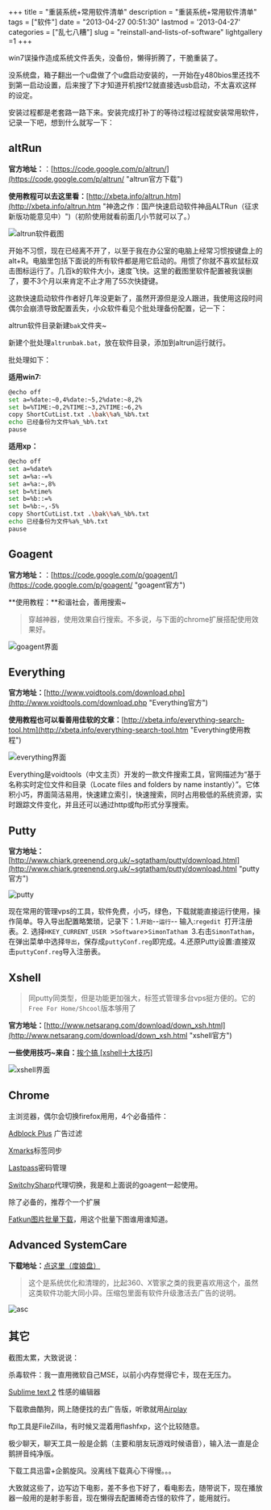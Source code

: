 +++
title = "重装系统+常用软件清单"
description = "重装系统+常用软件清单"
tags = ["软件"]
date = "2013-04-27 00:51:30"
lastmod = '2013-04-27'
categories = ["乱七八糟"]
slug = "reinstall-and-lists-of-software"
lightgallery =1
+++

win7误操作造成系统文件丢失，没备份，懒得折腾了，干脆重装了。

没系统盘，箱子翻出一个u盘做了个u盘启动安装的，一开始在y480bios里还找不到第一启动设置，后来搜了下才知道开机按f12就直接选usb启动，不太喜欢这样的设定。

安装过程都是老套路一路下来。安装完成打补丁的等待过程过程就安装常用软件，记录一下吧，想到什么就写一下：

## altRun

**官方地址：**：[https://code.google.com/p/altrun/](https://code.google.com/p/altrun/ "altrun官方下载")

**使用教程可以去这里看：**[http://xbeta.info/altrun.htm](http://xbeta.info/altrun.htm "神逸之作：国产快速启动软件神品ALTRun（征求新版功能意见中）")（初阶使用就看前面几小节就可以了。）


![altrun软件截图](3762873064.jpg "altrun软件截图")

开始不习惯，现在已经离不开了，以至于我在办公室的电脑上经常习惯按键盘上的alt+R。电脑里包括下面说的所有软件都是用它启动的。用惯了你就不喜欢鼠标双击图标运行了。几百k的软件大小，速度飞快。这里的截图里软件配置被我误删了，要不3个月以来肯定不止才用了55次快捷键。

这款快速启动软件作者好几年没更新了，虽然开源但是没人跟进，我使用这段时间偶尔会崩溃导致配置丢失，小众软件看见个批处理备份配置，记一下：

altrun软件目录新建`bak`文件夹~

新建个批处理`altrunbak.bat`，放在软件目录，添加到altrun运行就行。

 批处理如下：

**适用win7:**

```bash
@echo off
set a=%date:~0,4%date:~5,2%date:~8,2%
set b=%TIME:~0,2%TIME:~3,2%TIME:~6,2%
copy ShortCutList.txt .\bak\%a%_%b%.txt
echo 已经备份为文件%a%_%b%.txt
pause
```

**适用xp：**

```bash
@echo off
set a=%date%
set a=%a:-=%
set a=%a:~,8%
set b=%time%
set b=%b::=%
set b=%b:~,-5%
copy ShortCutList.txt .\bak\%a%_%b%.txt
echo 已经备份为文件%a%_%b%.txt
pause
```

## Goagent

**官方地址：**：[https://code.google.com/p/goagent/](https://code.google.com/p/goagent/ "goagent官方")

**使用教程：**和谐社会，善用搜索~

> 穿越神器，使用效果自行搜索。不多说，与下面的chrome扩展搭配使用效果好。

![goagent界面](4036187375.jpg "goagent界面")

## Everything

**官方地址：**[http://www.voidtools.com/download.php](http://www.voidtools.com/download.php "Everything官方")

**使用教程也可以看善用佳软的文章：**[http://xbeta.info/everything-search-tool.htm](http://xbeta.info/everything-search-tool.htm "Everything使用教程")

![everything界面](2759939440.jpg "everything界面")

Everything是voidtools（中文主页）开发的一款文件搜索工具，官网描述为“基于名称实时定位文件和目录（Locate files and folders by name instantly）”。它体积小巧，界面简洁易用，快速建立索引，快速搜索，同时占用极低的系统资源，实时跟踪文件变化，并且还可以通过http或ftp形式分享搜索。

## Putty

**官方地址：**[http://www.chiark.greenend.org.uk/~sgtatham/putty/download.html](http://www.chiark.greenend.org.uk/~sgtatham/putty/download.html "putty官方")

![putty](1795991079.jpg "putty")

现在常用的管理vps的工具，软件免费，小巧，绿色，下载就能直接运行使用，操作简单。导入导出配置略繁琐，记录下：1.`开始`--`运行`-- 输入:`regedit `打开注册表。2\. 选择`HKEY_CURRENT_USER `>`Software`>`SimonTatham `3.右击`SimonTatham`，在弹出菜单中选择`导出`，保存成`puttyConf.reg`即完成。4.还原Putty设置:直接双击`puttyConf.reg`导入注册表。

## Xshell

> 同putty同类型，但是功能更加强大，标签式管理多台vps挺方便的。它的`Free For Home/Shcool`版本够用了

**官方地址：**[http://www.netsarang.com/download/down_xsh.html](http://www.netsarang.com/download/down_xsh.html "xshell官方")

**一些使用技巧~来自：**[挨个搞 [xshell十大技巧]](http://actgod.com/archives/86/ "xshell十大技巧")

![xshell界面](584712105.jpg "xshell界面")

## Chrome

主浏览器，偶尔会切换firefox用用，4个必备插件：

[Adblock Plus](https://chrome.google.com/webstore/detail/adblock-plus/cfhdojbkjhnklbpkdaibdccddilifddb "Adblock Plus ") 广告过滤

[Xmarks](https://chrome.google.com/webstore/detail/xmarks-bookmark-sync/ajpgkpeckebdhofmmjfgcjjiiejpodla "Xmarks")标签同步

[Lastpass](https://chrome.google.com/webstore/detail/lastpass/hdokiejnpimakedhajhdlcegeplioahd "Lastpass")密码管理

[SwitchySharp](https://chrome.google.com/webstore/detail/proxy-switchysharp/dpplabbmogkhghncfbfdeeokoefdjegm "SwitchySharp")代理切换，我是和上面说的goagent一起使用。

除了必备的，推荐个一个扩展

[Fatkun图片批量下载](https://chrome.google.com/webstore/detail/fatkun-batch-download-ima/nnjjahlikiabnchcpehcpkdeckfgnohf "Fatkun图片批量下载")，用这个批量下图谁用谁知道。

## Advanced SystemCare

**下载地址：**[点这里（度娘盘）](http://pan.baidu.com/share/link?shareid=273054&amp;uk=2603305005 "Advanced SystemCare Pro v6.1.9.220 官方中文注册版(SN) TTRAR.Com.rar")

> 这个是系统优化和清理的，比起360、X管家之类的我更喜欢用这个，虽然这类软件功能大同小异。压缩包里面有软件升级激活去广告的说明。

![asc](2689783238.jpg "asc")

## 其它

截图太累，大致说说：

杀毒软件：我一直用微软自己MSE，以前小内存觉得它卡，现在无压力。

[Sublime text 2](http://www.sublimetext.com/2 "sublimetext下载页面") 性感的编辑器

下载歌曲酷狗，网上随便找的去广告版，听歌就用[Airplay](http://airplay3.com/ "airplay官方")

ftp工具是FileZilla，有时候又混着用flashfxp，这个比较随意。

极少聊天，聊天工具一般是企鹅（主要和朋友玩游戏时候语音），输入法一直是企鹅拼音纯净版。

下载工具迅雷+企鹅旋风。没离线下载真心下得慢。。。

大致就这些了，边写边下电影，差不多也下好了，看电影去，随带说下，现在播放器一般用的是射手影音，现在懒得去配置稀奇古怪的软件了，能用就行。

